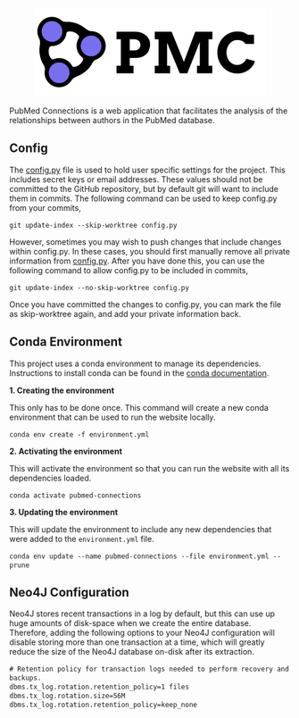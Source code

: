 <p align="center">
  <img src="/app/static/logo-with-name.png" alt="PubMed Connections Logo" height="160" width="420" />
</p>


PubMed Connections is a web application that facilitates
the analysis of the relationships between authors in the
PubMed database.

## Config

The [config.py](config.py) file is used to hold user
specific settings for the project. This includes
secret keys or email addresses. These values should
not be committed to the GitHub repository, but by
default git will want to include them in commits.
The following command can be used to keep
config.py from your commits,

```shell
git update-index --skip-worktree config.py
```

However, sometimes you may wish to push changes
that include changes within config.py. In these
cases, you should first manually remove all private
information from [config.py](config.py). After you
have done this, you can use the following command
to allow config.py to be included in commits,

```shell
git update-index --no-skip-worktree config.py
```

Once you have committed the changes to config.py,
you can mark the file as skip-worktree again, and
add your private information back.


## Conda Environment

This project uses a conda environment to manage its
dependencies. Instructions to install conda can be
found in the
[conda documentation](https://docs.conda.io/projects/conda/en/latest/user-guide/install/index.html).

**1. Creating the environment**

This only has to be done once. This command will
create a new conda environment that can be used
to run the website locally.
```shell
conda env create -f environment.yml
```

**2. Activating the environment**

This will activate the environment so that you
can run the website with all its dependencies
loaded.
```shell
conda activate pubmed-connections
```

**3. Updating the environment**

This will update the environment to include any
new dependencies that were added to the
`environment.yml` file.
```shell
conda env update --name pubmed-connections --file environment.yml --prune
```

## Neo4J Configuration
Neo4J stores recent transactions in a log by default, but this can use up huge amounts
of disk-space when we create the entire database. Therefore, adding the following
options to your Neo4J configuration will disable storing more than one transaction
at a time, which will greatly reduce the size of the Neo4J database on-disk after
its extraction.

```
# Retention policy for transaction logs needed to perform recovery and backups.
dbms.tx_log.rotation.retention_policy=1 files
dbms.tx_log.rotation.size=56M
dbms.tx_log.rotation.retention_policy=keep_none
```
